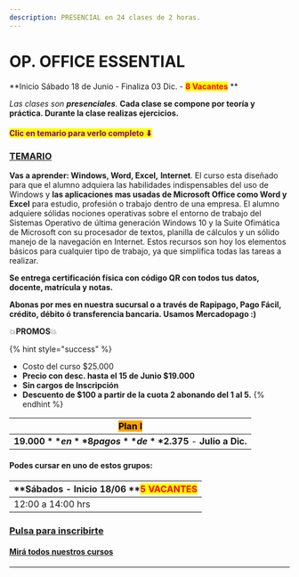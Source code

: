 ```yaml
---
description: PRESENCIAL en 24 clases de 2 horas.
---
```


# OP. OFFICE ESSENTIAL

**Inicio Sábado 18 de Junio - Finaliza 03 Dic. -  **<mark style="color:red;">**8 Vacantes**</mark>** **&#x20;

_Las clases son **presenciales**._ **Cada clase se compone por teoría y práctica.  Durante la clase realizas ejercicios.**&#x20;

#### <mark style="color:purple;">Clic en temario para verlo completo ⬇</mark>&#x20;

### [TEMARIO](https://app.gitbook.com/@iacquilmes/s/officessential/)

**Vas a aprender: Windows, Word, Excel,** **Internet**. El curso esta diseñado para que el alumno adquiera las habilidades indispensables del uso de Windows y **las aplicaciones mas usadas de Microsoft Office como Word y Excel** para estudio, profesión o trabajo dentro de una empresa. El alumno adquiere sólidas nociones operativas sobre el entorno de trabajo del Sistemas Operativo de última generación Windows 10 y la Suite Ofimática de Microsoft con su procesador de textos, planilla de cálculos y un sólido manejo de la navegación en Internet. Estos recursos son hoy los elementos básicos para cualquier tipo de trabajo, ya que simplifica todas las tareas a realizar.

**Se entrega certificación física con código QR con todos tus datos, docente, matrícula y notas.**&#x20;

**Abonas por mes en nuestra sucursal o a través de Rapipago, Pago Fácil, crédito, débito ó transferencia bancaria. Usamos Mercadopago :)**&#x20;

💥**PROMOS**💥&#x20;

{% hint style="success" %}
* Costo del curso $25.000
* **Precio con desc. hasta el 15 de Junio $19.000**
* **Sin cargos de Inscripción**
* **Descuento de $100 a partir de la cuota 2 abonando del 1 al 5.**&#x20;
{% endhint %}

| <mark style="background-color:orange;">**Plan I**</mark>     |
| ------------------------------------------------------------ |
| **$19.000** en **8 pagos** de **$2.375** - **Julio a Dic.**  |

#### Podes cursar en uno de estos grupos:

| **Sábados - Inicio 18/06   **<mark style="color:red;">**5 VACANTES**</mark> |
| --------------------------------------------------------------------------- |
| 12:00 a 14:00 hrs                                                           |

### [Pulsa para inscribirte](http://wa.me/5491164622877?text=Me%20interesa%20el%20curso%20de%20Office%20Essential)

#### [Mirá todos nuestros cursos](./)

****
